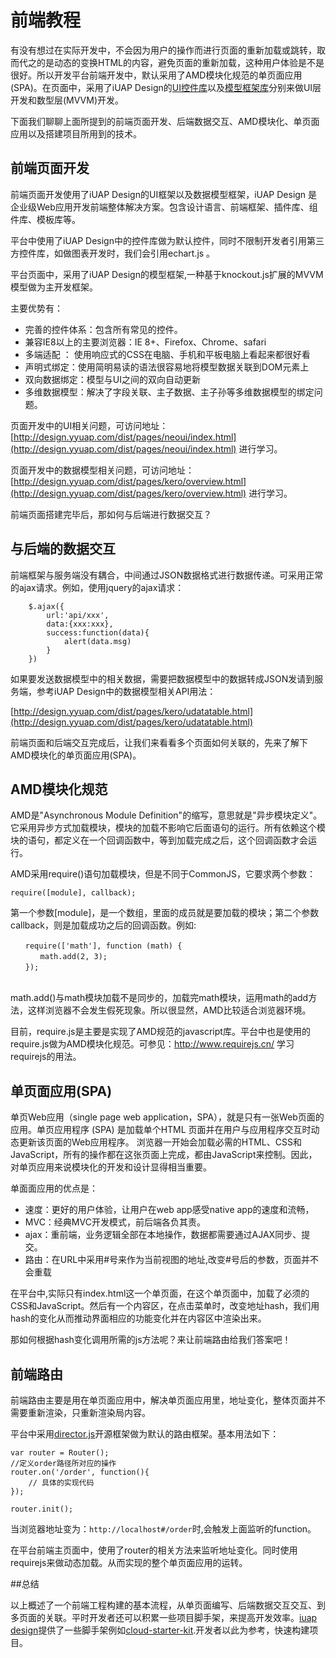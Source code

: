 # 前端教程

有没有想过在实际开发中，不会因为用户的操作而进行页面的重新加载或跳转，取而代之的是动态的变换HTML的内容，避免页面的重新加载，这种用户体验是不是很好。所以开发平台前端开发中，默认采用了AMD模块化规范的单页面应用(SPA)。在页面中，采用了iUAP Design的[UI控件库](http://design.yyuap.com/dist/pages/neoui/index.html)以及[模型框架库](http://design.yyuap.com/dist/pages/kero/overview.html)分别来做UI层开发和数型层(MVVM)开发。

下面我们聊聊上面所提到的前端页面开发、后端数据交互、AMD模块化、单页面应用以及搭建项目所用到的技术。

## 前端页面开发

前端页面开发使用了iUAP Design的UI框架以及数据模型框架，iUAP Design 是企业级Web应用开发前端整体解决方案。包含设计语言、前端框架、插件库、组件库、模板库等。

平台中使用了iUAP Design中的控件库做为默认控件，同时不限制开发者引用第三方控件库，如做图表开发时，我们会引用echart.js 。

平台页面中，采用了iUAP Design的模型框架,一种基于knockout.js扩展的MVVM模型做为主开发框架。

主要优势有：
- 完善的控件体系：包含所有常见的控件。
- 兼容IE8以上的主要浏览器：IE 8+、Firefox、Chrome、safari
- 多端适配 ： 使用响应式的CSS在电脑、手机和平板电脑上看起来都很好看
- 声明式绑定：使用简明易读的语法很容易地将模型数据关联到DOM元素上
- 双向数据绑定：模型与UI之间的双向自动更新
- 多维数据模型：解决了字段关联、主子数据、主子孙等多维数据模型的绑定问题。


页面开发中的UI相关问题，可访问地址： [http://design.yyuap.com/dist/pages/neoui/index.html](http://design.yyuap.com/dist/pages/neoui/index.html) 进行学习。


页面开发中的数据模型相关问题，可访问地址： [http://design.yyuap.com/dist/pages/kero/overview.html](http://design.yyuap.com/dist/pages/kero/overview.html) 进行学习。

前端页面搭建完毕后，那如何与后端进行数据交互？

## 与后端的数据交互

前端框架与服务端没有耦合，中间通过JSON数据格式进行数据传递。可采用正常的ajax请求。例如，使用jquery的ajax请求：
```
    $.ajax({
        url:'api/xxx',
        data:{xxx:xxx},
        success:function(data){
            alert(data.msg)
        }
    })

```

如果要发送数据模型中的相关数据，需要把数据模型中的数据转成JSON发请到服务端，参考iUAP Design中的数据模型相关API用法：

[http://design.yyuap.com/dist/pages/kero/udatatable.html](http://design.yyuap.com/dist/pages/kero/udatatable.html)


前端页面和后端交互完成后，让我们来看看多个页面如何关联的，先来了解下AMD模块化的单页面应用(SPA)。

## AMD模块化规范

AMD是"Asynchronous Module Definition"的缩写，意思就是"异步模块定义"。它采用异步方式加载模块，模块的加载不影响它后面语句的运行。所有依赖这个模块的语句，都定义在一个回调函数中，等到加载完成之后，这个回调函数才会运行。

AMD采用require()语句加载模块，但是不同于CommonJS，它要求两个参数：

```
require([module], callback);
```

第一个参数[module]，是一个数组，里面的成员就是要加载的模块；第二个参数callback，则是加载成功之后的回调函数。例如:

```
　　require(['math'], function (math) {
　　　　math.add(2, 3);
　　});
　　
```

math.add()与math模块加载不是同步的，加载完math模块，运用math的add方法，这样浏览器不会发生假死现象。所以很显然，AMD比较适合浏览器环境。

目前，require.js是主要是实现了AMD规范的javascript库。平台中也是使用的require.js做为AMD模块化规范。可参见：http://www.requirejs.cn/ 学习requirejs的用法。


## 单页面应用(SPA)

单页Web应用（single page web application，SPA），就是只有一张Web页面的应用。单页应用程序 (SPA) 是加载单个HTML 页面并在用户与应用程序交互时动态更新该页面的Web应用程序。 浏览器一开始会加载必需的HTML、CSS和JavaScript，所有的操作都在这张页面上完成，都由JavaScript来控制。因此，对单页应用来说模块化的开发和设计显得相当重要。

单面面应用的优点是：
- 速度：更好的用户体验，让用户在web app感受native app的速度和流畅，
- MVC：经典MVC开发模式，前后端各负其责。
- ajax：重前端，业务逻辑全部在本地操作，数据都需要通过AJAX同步、提交。
- 路由：在URL中采用#号来作为当前视图的地址,改变#号后的参数，页面并不会重载

在平台中,实际只有index.html这一个单页面，在这个单页面中，加载了必须的CSS和JavaScript。然后有一个内容区，在点击菜单时，改变地址hash，我们用hash的变化从而推动界面相应的功能变化并在内容区中渲染出来。

那如何根据hash变化调用所需的js方法呢？来让前端路由给我们答案吧！

## 前端路由

前端路由主要是用在单页面应用中，解决单页面应用里，地址变化，整体页面并不需要重新渲染，只重新渲染局内容。

平台中采用[director.js](https://github.com/flatiron/director)开源框架做为默认的路由框架。基本用法如下：

```
var router = Router();
//定义order路径所对应的操作
router.on('/order', function(){
    // 具体的实现代码
});

router.init();

```

当浏览器地址变为：`http://localhost#/order`时,会触发上面监听的function。

在平台前端主页面中，使用了router的相关方法来监听地址变化。同时使用requirejs来做动态加载。从而实现的整个单页面应用的运转。

##总结

以上概述了一个前端工程构建的基本流程，从单页面编写、后端数据交互交互、到多页面的关联。平时开发者还可以积累一些项目脚手架，来提高开发效率。[iuap design](https://github.com/iuap-design)提供了一些脚手架例如[cloud-starter-kit](https://github.com/iuap-design/cloud-starter-kit).开发者以此为参考，快速构建项目。